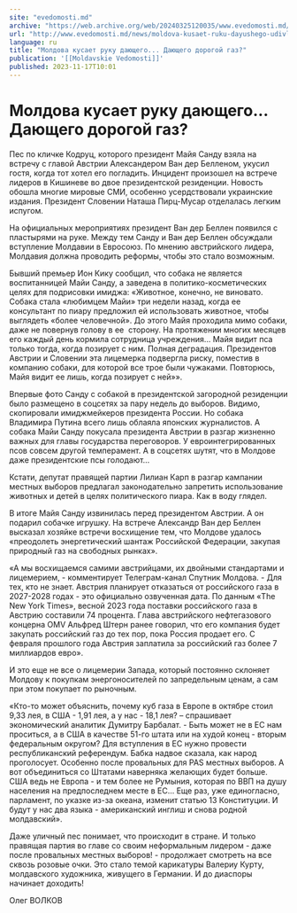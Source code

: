 ```yaml
---
site: "evedomosti.md"
archive: "https://web.archive.org/web/20240325120035/www.evedomosti.md/news/moldova-kusaet-ruku-dayushego-udivlyayutsya-mirovye-smi"
url: "http://www.evedomosti.md/news/moldova-kusaet-ruku-dayushego-udivlyayutsya-mirovye-smi"
language: ru
title: "Молдова кусает руку дающего... Дающего дорогой газ?"
publication: '[[Moldavskie Vedomosti]]'
published: 2023-11-17T10:01
---
```


# Молдова кусает руку дающего... Дающего дорогой газ?

Пес по кличке Кодруц, которого президент Майя Санду взяла на встречу с главой Австрии Александером Ван дер Белленом, укусил гостя, когда тот хотел его погладить. Инцидент произошел на встрече лидеров в Кишиневе во двое президентской резиденции. Новость обошла многие мировые СМИ, особенно усердствовали украинские издания. Президент Словении Наташа Пирц-Мусар отделалась легким испугом.

На официальных мероприятиях президент Ван дер Беллен появился с пластырями на руке. Между тем Санду и Ван дер Беллен обсуждали вступление Молдавии в Евросоюз. По мнению австрийского лидера, Молдавия должна проводить реформы, чтобы это стало возможным.

Бывший премьер Ион Кику сообщил, что собака не является воспитанницей Майи Санду, а заведена в политико-косметических целях для подрисовки имиджа: «Животное, конечно, не виновато. Собака стала «любимцем Майи» три недели назад, когда ее консультант по пиару предложил ей использовать животное, чтобы выглядеть «более человечной». До этого Майя проходила мимо собаки, даже не повернув голову в ее  сторону. На протяжении многих месяцев его каждый день кормила сотрудница учреждения... Майя видит пса только тогда, когда позирует с ним. Полная деградация. Президентов Австрии и Словении эта лицемерка подвергла риску, поместив в компанию собаки, для которой все трое были чужаками. Повторюсь, Майя видит ее лишь, когда позирует с ней»».

Впервые фото Санду с собакой в президентской загородной резиденции было размещено в соцсетях за пару недель до выборов. Видимо, скопировали имиджмейкеров президента России. Но собака Владимира Путина всего лишь облаяла японских журналистов. А собака Майи Санду покусала президента Австрии в разгар жизненно важных для главы государства переговоров. У евроинтегрированных псов совсем другой темперамент. А в соцсетях шутят, что в Молдове даже президентские псы голодают…

Кстати, депутат правящей партии Лилиан Карп в разгар кампании местных выборов предлагал законодательно запретить использование животных и детей в целях политического пиара. Как в воду глядел.

В итоге Майя Санду извинилась перед президентом Австрии. А он подарил собачке игрушку. На встрече Александр Ван дер Беллен высказал хозяйке встречи восхищение тем, что Молдове удалось «преодолеть энергетический шантаж Российской Федерации, закупая природный газ на свободных рынках».

«А мы восхищаемся самими австрийцами, их двойными стандартами и лицемерием, - комментирует Телеграм-канал Спутник Молдова. - Для тех, кто не знает. Австрия планирует отказаться от российского газа в 2027-2028 годах - это официально озвученная дата. По данным «The New York Times», весной 2023 года поставки российского газа в Австрию составили 74 процента. Глава австрийского нефтегазового концерна OMV Альфред Штерн ранее говорил, что его компания будет закупать российский газ до тех пор, пока Россия продает его. С февраля прошлого года Австрия заплатила за российский газ более 7 миллиардов евро».

И это еще не все о лицемерии Запада, который постоянно склоняет Молдову к покупкам энергоносителей по запредельным ценам, а сам при этом покупает по рыночным.

«Кто-то может объяснить, почему куб газа в Европе в октябре стоил 9,33 лея, в США - 1,91 лея, а у нас - 18,1 лея? – спрашивает экономический аналитик Думитру Барбалат. - Быть может не в ЕС нам проситься, а в США в качестве 51-го штата или на худой конец - вторым федеральным округом? Для вступления в ЕС нужно провести республиканский референдум. Бабка надвое сказала, как народ проголосует. Особенно после провальных для PAS местных выборов. А вот объединиться со Штатами наверняка желающих будет больше. США ведь не Европа - и тем более не Румыния, которая по ВВП на душу населения на предпоследнем месте в ЕС... Еще раз, уже единогласно, парламент, по указке из-за океана, изменит статью 13 Конституции. И будут у нас два языка - американский инглиш и снова родной молдавский».

Даже уличный пес понимает, что происходит в стране. И только правящая партия во главе со своим неформальным лидером - даже после провальных местных выборов! - продолжает смотреть на все сквозь розовые очки. Это стало темой карикатуры Валериу Курту, молдавского художника, живущего в Германии. И до диаспоры начинает доходить!

Олег ВОЛКОВ